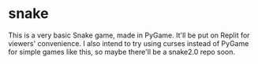 # snake

This is a very basic Snake game, made in PyGame. It'll be put on Replit for viewers' convenience.
I also intend to try using curses instead of PyGame for simple games like this, so maybe there'll be a snake2.0 repo soon.
